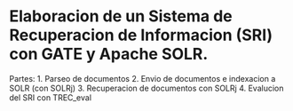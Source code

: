 # Elaboracion de un Sistema de Recuperacion de Informacion (SRI) con GATE y Apache SOLR.


Partes:
	1. Parseo de documentos
	2. Envio de documentos e indexacion a SOLR (con SOLRj)
	3. Recuperacion de documentos con SOLRj
	4. Evalucion del SRI con TREC_eval
